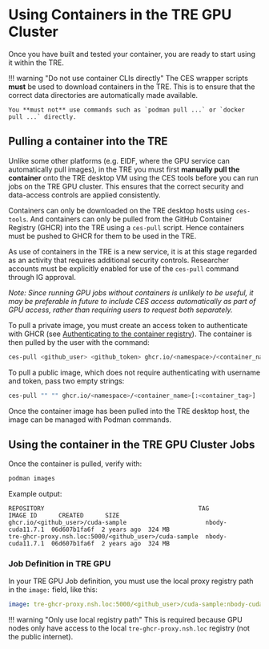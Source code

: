 # Using Containers in the TRE GPU Cluster

Once you have built and tested your container, you are ready to start using it within the TRE.

!!! warning "Do not use container CLIs directly"
    The CES wrapper scripts **must** be used to download containers in the TRE. This is to ensure that the correct data directories are automatically made available.

    You **must not** use commands such as `podman pull ...` or `docker pull ...` directly.

## Pulling a container into the TRE

Unlike some other platforms (e.g. EIDF, where the GPU service can automatically pull images), in the TRE you must first **manually pull the container** onto the TRE desktop VM using the CES tools before you can run jobs on the TRE GPU cluster. This ensures that the correct security and data-access controls are applied consistently.

Containers can only be downloaded on the TRE desktop hosts using `ces-tools`. And containers can only be pulled from the GitHub Container Registry (GHCR) into the TRE using a `ces-pull` script. Hence containers must be pushed to GHCR for them to be used in the TRE.

As use of containers in the TRE is a new service, it is at this stage regarded as an activity that requires additional security controls. Researcher accounts must be explicitly enabled for use of the `ces-pull` command through IG approval.

*Note: Since running GPU jobs without containers is unlikely to be useful, it may be preferable in future to include CES access automatically as part of GPU access, rather than requiring users to request both separately.*

To pull a private image, you must create an access token to authenticate with GHCR (see [Authenticating to the container registry](https://docs.github.com/en/packages/working-with-a-github-packages-registry/working-with-the-container-registry#authenticating-to-the-container-registry)). The container is then pulled by the user with the command:

```bash
ces-pull <github_user> <github_token> ghcr.io/<namespace>/<container_name>[:<container_tag>]
```

To pull a public image, which does not require authenticating with username and token, pass two empty strings:

```bash
ces-pull "" "" ghcr.io/<namespace>/<container_name>[:<container_tag>]
```

Once the container image has been pulled into the TRE desktop host, the image can be managed with Podman commands.

## Using the container in the TRE GPU Cluster Jobs

Once the container is pulled, verify with:

```bash
podman images
```

Example output:

```text
REPOSITORY                                           TAG               IMAGE ID      CREATED      SIZE
ghcr.io/<github_user>/cuda-sample                      nbody-cuda11.7.1  06d607b1fa6f  2 years ago  324 MB
tre-ghcr-proxy.nsh.loc:5000/<github_user>/cuda-sample  nbody-cuda11.7.1  06d607b1fa6f  2 years ago  324 MB
```

### Job Definition in TRE GPU

In your TRE GPU Job definition, you must use the local proxy registry path in the `image:` field, like this:

```yaml
image: tre-ghcr-proxy.nsh.loc:5000/<github_user>/cuda-sample:nbody-cuda11.7.1
```

!!! warning "Only use local registry path"
    This is required because GPU nodes only have access to the local `tre-ghcr-proxy.nsh.loc` registry (not the public internet).
